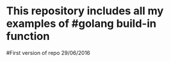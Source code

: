 # This repository includes all my examples of #golang build-in function

#First version of repo 29/06/2016
